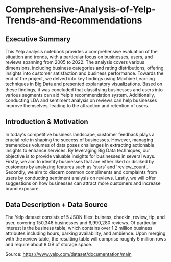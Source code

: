 # Comprehensive-Analysis-of-Yelp-Trends-and-Recommendations

## Executive Summary
This Yelp analysis notebook provides a comprehensive evaluation of the situation and trends, with a particular focus on businesses, users, and reviews spanning from 2005 to 2022. The analysis covers various dimensions, including business categories and rating distributions, offering insights into customer satisfaction and business performance. Towards the end of the project, we delved into key findings using Machine Learning techniques in Big Data and presented explanatory visualizations. Based on these findings, it was concluded that classifying businesses and users into various segments can aid Yelp's recommendation system. Additionally, conducting LDA and sentiment analysis on reviews can help businesses improve themselves, leading to the attraction and retention of users.

## Introduction & Motivation
In today's competitive business landscape, customer feedback plays a crucial role in shaping the success of businesses. However, managing tremendous volumes of data poses challenges in extracting actionable insights to enhance services. By leveraging Big Data techniques, our objective is to provide valuable insights for businesses in several ways. Firstly, we aim to identify businesses that are either liked or disliked by customers by analyzing features such as 'stars' and 'review_count'. Secondly, we aim to discern common compliments and complaints from users by conducting sentiment analysis on reviews. Lastly, we will offer suggestions on how businesses can attract more customers and increase brand exposure.

## Data Description + Data Source
The Yelp dataset consists of 5 JSON files: buiness, checkin, review, tip, and user, covering 150,346 businesses and 6,990,280 reviews. Of particular interest is the business table, which contains over 1.2 million business attributes including hours, parking availability, and ambience. Upon merging with the review table, the resulting table will comprise roughly 6 million rows and require about 8 GB of storage space.

Source: https://www.yelp.com/dataset/documentation/main
